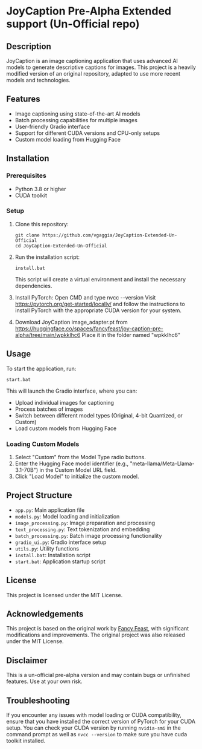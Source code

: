 # JoyCaption Pre-Alpha Extended support (Un-Official repo)

## Description
JoyCaption is an image captioning application that uses advanced AI models to generate descriptive captions for images. This project is a heavily modified version of an original repository, adapted to use more recent models and technologies.

## Features
- Image captioning using state-of-the-art AI models
- Batch processing capabilities for multiple images
- User-friendly Gradio interface
- Support for different CUDA versions and CPU-only setups
- Custom model loading from Hugging Face

## Installation

### Prerequisites
- Python 3.8 or higher
- CUDA toolkit

### Setup
1. Clone this repository:
   ```
   git clone https://github.com/vgaggia/JoyCaption-Extended-Un-Official
   cd JoyCaption-Extended-Un-Official
   ```

2. Run the installation script:
   ```
   install.bat
   ```
   This script will create a virtual environment and install the necessary dependencies.

4. Install PyTorch:
   Open CMD and type nvcc --version
   Visit https://pytorch.org/get-started/locally/ and follow the instructions to install PyTorch with the appropriate CUDA version for your system.

5. Download JoyCaption image_adapter.pt from https://huggingface.co/spaces/fancyfeast/joy-caption-pre-alpha/tree/main/wpkklhc6
   Place it in the folder named "wpkklhc6"

## Usage

To start the application, run:
```
start.bat
```

This will launch the Gradio interface, where you can:
- Upload individual images for captioning
- Process batches of images
- Switch between different model types (Original, 4-bit Quantized, or Custom)
- Load custom models from Hugging Face

### Loading Custom Models
1. Select "Custom" from the Model Type radio buttons.
2. Enter the Hugging Face model identifier (e.g., "meta-llama/Meta-Llama-3.1-70B") in the Custom Model URL field.
3. Click "Load Model" to initialize the custom model.

## Project Structure
- `app.py`: Main application file
- `models.py`: Model loading and initialization
- `image_processing.py`: Image preparation and processing
- `text_processing.py`: Text tokenization and embedding
- `batch_processing.py`: Batch image processing functionality
- `gradio_ui.py`: Gradio interface setup
- `utils.py`: Utility functions
- `install.bat`: Installation script
- `start.bat`: Application startup script

## License
This project is licensed under the MIT License.

## Acknowledgements
This project is based on the original work by [Fancy Feast](https://huggingface.co/fancyfeast), with significant modifications and improvements. The original project was also released under the MIT License.

## Disclaimer
This is a un-official pre-alpha version and may contain bugs or unfinished features. Use at your own risk.

## Troubleshooting
If you encounter any issues with model loading or CUDA compatibility, ensure that you have installed the correct version of PyTorch for your CUDA setup. You can check your CUDA version by running `nvidia-smi` in the command prompt as well as `nvcc --version` to make sure you have cuda toolkit installed.
